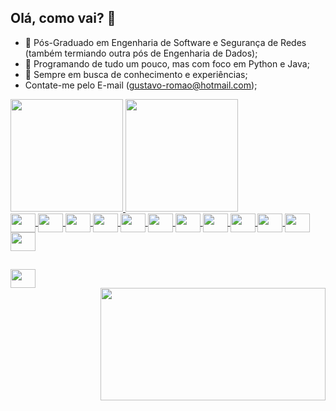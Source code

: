 ## Olá, como vai? 🤠

- 🔭 Pós-Graduado em Engenharia de Software e Segurança de Redes (também termiando  outra pós de Engenharia de Dados);
- 🤖 Programando de tudo um pouco, mas com foco em Python e Java;
- 🧐 Sempre em busca de conhecimento e experiências;
- Contate-me pelo E-mail (gustavo-romao@hotmail.com);

<div>
  <a href="https://github.com/gugaslitoficial">
  <img height="180em" src="https://github-readme-stats.vercel.app/api?username=gugaslitoficial&show_icons=true&theme=dracula&include_all_commits=true&count_private=true" />
  <img height="180em" src="https://github-readme-stats.vercel.app/api/top-langs/?username=gugaslitoficial&layout=compact&langs_count=16&theme=dracula" />
</div>
  
<div>
  <img align="center" height="30" width="40" src="https://cdn.jsdelivr.net/gh/devicons/devicon/icons/angularjs/angularjs-original.svg" />
  <img align="center" height="30" width="40" src="https://cdn.jsdelivr.net/gh/devicons/devicon/icons/bootstrap/bootstrap-original.svg" />
  <img align="center" height="30" width="40" src="https://cdn.jsdelivr.net/gh/devicons/devicon/icons/css3/css3-original.svg" />
  <img align="center" height="30" width="40" src="https://cdn.jsdelivr.net/gh/devicons/devicon/icons/django/django-original.svg" />
  <img align="center" height="30" width="40" src="https://cdn.jsdelivr.net/gh/devicons/devicon/icons/gitlab/gitlab-original.svg" />
  <img align="center" height="30" width="40" src="https://cdn.jsdelivr.net/gh/devicons/devicon/icons/java/java-original.svg" />
  <img align="center" height="30" width="40" src="https://cdn.jsdelivr.net/gh/devicons/devicon/icons/mysql/mysql-original.svg" />
  <img align="center" height="30" width="40" src="https://cdn.jsdelivr.net/gh/devicons/devicon/icons/nodejs/nodejs-original.svg" />
  <img align="center" height="30" width="40" src="https://cdn.jsdelivr.net/gh/devicons/devicon/icons/php/php-original.svg" />
  <img align="center" height="30" width="40" src="https://cdn.jsdelivr.net/gh/devicons/devicon/icons/postgresql/postgresql-original.svg" />
  <img align="center" height="30" width="40" src="https://cdn.jsdelivr.net/gh/devicons/devicon/icons/python/python-original.svg" />
  <img align="center" height="30" width="40" src="https://cdn.jsdelivr.net/gh/devicons/devicon/icons/vscode/vscode-original.svg" />
</div>
  
##
<div>
      <a href="https://www.linkedin.com/in/gustavo-rom%C3%A3o-901376200/" target="_blank"><img align="center" height="30" width="40" src="https://cdn.jsdelivr.net/gh/devicons/devicon/icons/linkedin/linkedin-original.svg" />
</div>
<div>
      <img align="right" height="180" width="360" src="https://i.pinimg.com/originals/ea/14/3f/ea143f93de95d12704cb6194af769a1e.gif" />
</div>

  
